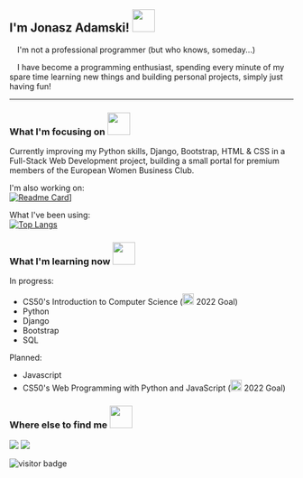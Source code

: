 <h2>I'm Jonasz Adamski! <img src="https://user-images.githubusercontent.com/97128701/171836461-a8b868ab-d6b1-4191-89e6-7bf92ad6ba32.png" width="40" height="40"></h2> 

<p><img src="https://user-images.githubusercontent.com/97128701/171843540-9ee69c7f-93bd-4fac-9e95-ae1e756b0562.png" width="10" height="10">     I'm not a professional programmer (but who knows, someday...)</p>

<p><img src="https://user-images.githubusercontent.com/97128701/171844069-bdccd49a-cc5d-4cbb-9cf2-d5839ace9333.png" width="10" height="10">      I have become a programming enthusiast, spending every minute of my spare time learning new things and building personal projects, simply just having fun!</p>

<hr>

<h3>What I'm focusing on <img src="https://user-images.githubusercontent.com/97128701/171838845-15a0405f-4657-4b06-b2e6-b2f80eeabd8c.png" width="40" height="40"></h3>

Currently improving my Python skills, Django, Bootstrap, HTML & CSS in a Full-Stack Web Development project, building a small portal for premium members of the European Women Business Club. 
  
I'm also working on:<br>
[![Readme Card](https://github-readme-stats.vercel.app/api/pin/?username=YonashA&repo=phl-schedule-terminarz&theme=github_dark)](https://github.com/YonashA/phl-schedule-terminarz)]

What I've been using:<br>
[![Top Langs](https://github-readme-stats.vercel.app/api/top-langs/?username=YonashA&layout=compact&theme=github_dark)](https://github.com/YonashA)

<h3>What I'm learning now <img src="https://user-images.githubusercontent.com/97128701/171838732-d3ca63d3-aa78-42ef-a540-5941e16842e7.png" width="40" height="40"></h3>

In progress:
<ul>
  <li>CS50's Introduction to Computer Science (<img src="https://user-images.githubusercontent.com/97128701/171847096-d67cc671-fc19-4ec2-a6f5-a1a081ad0e20.png" width="20" height="20">   2022 Goal)</li>
  <li>Python</li>
  <li>Django</li>
  <li>Bootstrap</li>
  <li>SQL</li>
</ul>

Planned:
<ul>
  <li>Javascript</li>
  <li>CS50's Web Programming with Python and JavaScript (<img src="https://user-images.githubusercontent.com/97128701/171847096-d67cc671-fc19-4ec2-a6f5-a1a081ad0e20.png" width="20" height="20">   2022 Goal)</li>
</ul>


<h3>Where else to find me <img src="https://user-images.githubusercontent.com/97128701/171838435-8c8f1c3c-4297-47cc-be1a-cf2c4cc6f152.png" width="40" height="40"></h3>

<a href="https://www.linkedin.com/in/jonaszadamski/" target=”_blank”><img src="https://img.shields.io/badge/LinkedIn-0077B5?style=for-the-badge&logo=linkedin&logoColor=white"><a/>   <a href="https://twitter.com/JonaszAd"><img src="https://img.shields.io/badge/Twitter-1DA1F2?style=for-the-badge&logo=twitter&logoColor=white"></a>

![visitor badge](https://visitor-badge.glitch.me/badge?page_id=YonashA.visitor-badge&left_text=My%20Page%20Visitors)
